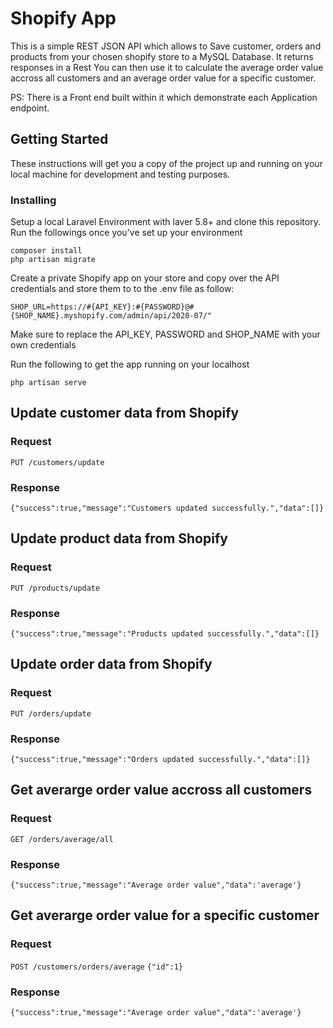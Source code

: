 # Shopify App

This is a simple REST JSON API which allows to Save customer, orders and products from your chosen shopify store to a MySQL Database. It returns responses in a Rest 
You can then use it to calculate the average order value accross all customers and an average order value for a specific customer.

PS: There is a Front end built within it which demonstrate each Application endpoint.

## Getting Started

These instructions will get you a copy of the project up and running on your local machine for development and testing purposes.

### Installing

Setup a local Laravel Environment with laver 5.8+ and clone this repository.
Run the followings once you've set up your environment

```
composer install
php artisan migrate
```

Create a private Shopify app on your store and copy over the API credentials and store them to to the .env file as follow:
```
SHOP_URL=https://#{API_KEY}:#{PASSWORD}@#{SHOP_NAME}.myshopify.com/admin/api/2020-07/"
```

Make sure to replace the API_KEY, PASSWORD and SHOP_NAME with your own credentials

Run the following to get the app running on your localhost

```
php artisan serve
```

## Update customer data from Shopify

### Request

`PUT /customers/update`

### Response

`{"success":true,"message":"Customers updated successfully.","data":[]}`

## Update product data from Shopify

### Request

`PUT /products/update`

### Response

`{"success":true,"message":"Products updated successfully.","data":[]}`

## Update order data from Shopify

### Request

`PUT /orders/update`

### Response

`{"success":true,"message":"Orders updated successfully.","data":[]}`


## Get averarge order value accross all customers

### Request

`GET /orders/average/all`

### Response

`{"success":true,"message":"Average order value","data":'average'}`


## Get averarge order value for a specific customer

### Request

`POST /customers/orders/average`
`{"id":1}`

### Response

`{"success":true,"message":"Average order value","data":'average'}`
